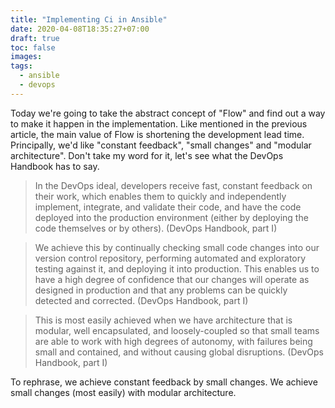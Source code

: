 ```yaml
---
title: "Implementing Ci in Ansible"
date: 2020-04-08T18:35:27+07:00
draft: true
toc: false
images:
tags: 
  - ansible
  - devops
---
```

Today we're going to take the abstract concept of "Flow" and find out a way to make it happen in the implementation. Like mentioned in the previous article, the main value of Flow is shortening the development lead time. Principally, we'd like "constant feedback", "small changes" and "modular architecture". Don't take my word for it, let's see what the DevOps Handbook has to say.

> In the DevOps ideal, developers receive fast, constant feedback on their work, which enables them to quickly and independently implement, integrate, and validate their code, and have the code deployed into the production environment (either by deploying the code themselves or by others). (DevOps Handbook, part I)

> We achieve this by continually checking small code changes into our version control repository, performing automated and exploratory testing against it, and deploying it into production. This enables us to have a high degree of confidence that our changes will operate as designed in production and that any problems can be quickly detected and corrected. (DevOps Handbook, part I)

> This is most easily achieved when we have architecture that is modular, well encapsulated, and loosely-coupled so that small teams are able to work with high degrees of autonomy, with failures being small and contained, and without causing global disruptions. (DevOps Handbook, part I)

To rephrase, we achieve constant feedback by small changes. We achieve small changes (most easily) with modular architecture. 